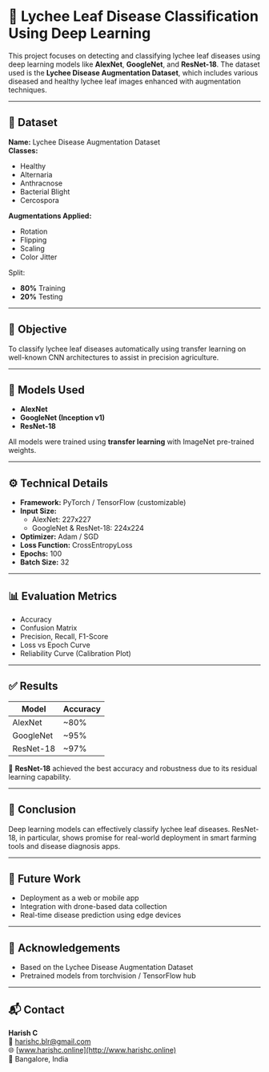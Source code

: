 # 🍃 Lychee Leaf Disease Classification Using Deep Learning

This project focuses on detecting and classifying lychee leaf diseases using deep learning models like **AlexNet**, **GoogleNet**, and **ResNet-18**. The dataset used is the **Lychee Disease Augmentation Dataset**, which includes various diseased and healthy lychee leaf images enhanced with augmentation techniques.

---

## 📁 Dataset

**Name:** Lychee Disease Augmentation Dataset  
**Classes:**  
- Healthy  
- Alternaria  
- Anthracnose  
- Bacterial Blight  
- Cercospora  

**Augmentations Applied:**  
- Rotation  
- Flipping  
- Scaling  
- Color Jitter  

Split:  
- **80%** Training  
- **20%** Testing

---

## 🎯 Objective

To classify lychee leaf diseases automatically using transfer learning on well-known CNN architectures to assist in precision agriculture.

---

## 🧠 Models Used

- **AlexNet**  
- **GoogleNet (Inception v1)**  
- **ResNet-18**

All models were trained using **transfer learning** with ImageNet pre-trained weights.

---

## ⚙️ Technical Details

- **Framework:** PyTorch / TensorFlow (customizable)
- **Input Size:**
  - AlexNet: 227x227
  - GoogleNet & ResNet-18: 224x224
- **Optimizer:** Adam / SGD  
- **Loss Function:** CrossEntropyLoss  
- **Epochs:** 100  
- **Batch Size:** 32  

---

## 📊 Evaluation Metrics

- Accuracy  
- Confusion Matrix  
- Precision, Recall, F1-Score  
- Loss vs Epoch Curve  
- Reliability Curve (Calibration Plot)

---

## ✅ Results

| Model       | Accuracy |
|-------------|----------|
| AlexNet     | ~80%     |
| GoogleNet   | ~95%     |
| ResNet-18   | ~97%     |

📌 **ResNet-18** achieved the best accuracy and robustness due to its residual learning capability.

---


## 📌 Conclusion

Deep learning models can effectively classify lychee leaf diseases. ResNet-18, in particular, shows promise for real-world deployment in smart farming tools and disease diagnosis apps.

---

## 📎 Future Work

- Deployment as a web or mobile app  
- Integration with drone-based data collection  
- Real-time disease prediction using edge devices

---

## 🙌 Acknowledgements

- Based on the Lychee Disease Augmentation Dataset  
- Pretrained models from torchvision / TensorFlow hub  

---

## 📬 Contact

**Harish C**  
📧 harishc.blr@gmail.com  
🌐 [www.harishc.online](http://www.harishc.online)  
📍 Bangalore, India
